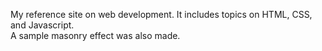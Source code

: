 My reference site on web development. It includes topics on HTML, CSS, and Javascript. <br>
A sample masonry effect was also made.
